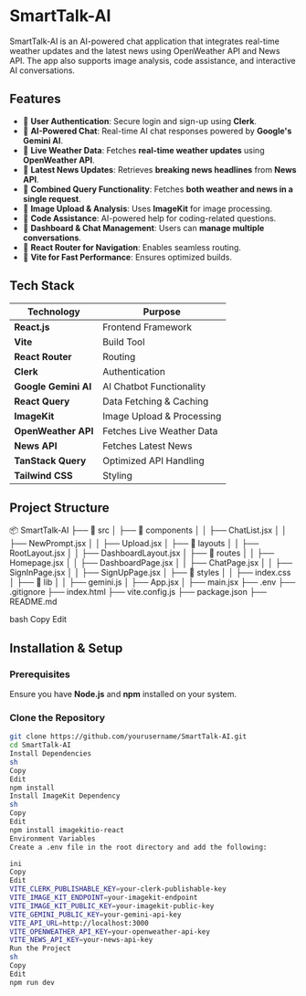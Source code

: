 # SmartTalk-AI

SmartTalk-AI is an AI-powered chat application that integrates real-time weather updates and the latest news using OpenWeather API and News API. The app also supports image analysis, code assistance, and interactive AI conversations.

## Features

- 🔹 **User Authentication**: Secure login and sign-up using **Clerk**.
- 🔹 **AI-Powered Chat**: Real-time AI chat responses powered by **Google's Gemini AI**.
- 🔹 **Live Weather Data**: Fetches **real-time weather updates** using **OpenWeather API**.
- 🔹 **Latest News Updates**: Retrieves **breaking news headlines** from **News API**.
- 🔹 **Combined Query Functionality**: Fetches **both weather and news in a single request**.
- 🔹 **Image Upload & Analysis**: Uses **ImageKit** for image processing.
- 🔹 **Code Assistance**: AI-powered help for coding-related questions.
- 🔹 **Dashboard & Chat Management**: Users can **manage multiple conversations**.
- 🔹 **React Router for Navigation**: Enables seamless routing.
- 🔹 **Vite for Fast Performance**: Ensures optimized builds.

## Tech Stack

| Technology        | Purpose |
|------------------|---------|
| **React.js**     | Frontend Framework |
| **Vite**         | Build Tool |
| **React Router** | Routing |
| **Clerk**        | Authentication |
| **Google Gemini AI** | AI Chatbot Functionality |
| **React Query**  | Data Fetching & Caching |
| **ImageKit**     | Image Upload & Processing |
| **OpenWeather API** | Fetches Live Weather Data |
| **News API**     | Fetches Latest News |
| **TanStack Query** | Optimized API Handling |
| **Tailwind CSS** | Styling |

## Project Structure

📦 SmartTalk-AI ├── 📂 src │ ├── 📂 components │ │ ├── ChatList.jsx │ │ ├── NewPrompt.jsx │ │ ├── Upload.jsx │ ├── 📂 layouts │ │ ├── RootLayout.jsx │ │ ├── DashboardLayout.jsx │ ├── 📂 routes │ │ ├── Homepage.jsx │ │ ├── DashboardPage.jsx │ │ ├── ChatPage.jsx │ │ ├── SignInPage.jsx │ │ ├── SignUpPage.jsx │ ├── 📂 styles │ │ ├── index.css │ ├── 📂 lib │ │ ├── gemini.js │ ├── App.jsx │ ├── main.jsx ├── .env ├── .gitignore ├── index.html ├── vite.config.js ├── package.json ├── README.md

bash
Copy
Edit

## Installation & Setup

### Prerequisites

Ensure you have **Node.js** and **npm** installed on your system.

### Clone the Repository

```sh
git clone https://github.com/yourusername/SmartTalk-AI.git
cd SmartTalk-AI
Install Dependencies
sh
Copy
Edit
npm install
Install ImageKit Dependency
sh
Copy
Edit
npm install imagekitio-react
Environment Variables
Create a .env file in the root directory and add the following:

ini
Copy
Edit
VITE_CLERK_PUBLISHABLE_KEY=your-clerk-publishable-key
VITE_IMAGE_KIT_ENDPOINT=your-imagekit-endpoint
VITE_IMAGE_KIT_PUBLIC_KEY=your-imagekit-public-key
VITE_GEMINI_PUBLIC_KEY=your-gemini-api-key
VITE_API_URL=http://localhost:3000
VITE_OPENWEATHER_API_KEY=your-openweather-api-key
VITE_NEWS_API_KEY=your-news-api-key
Run the Project
sh
Copy
Edit
npm run dev